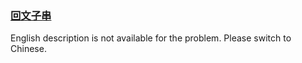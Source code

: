 ### [回文子串](https://leetcode.com/problems/a7VOhD)

<p>English description is not available for the problem. Please switch to Chinese.</p>
